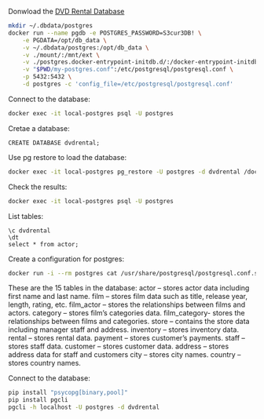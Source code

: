 
Donwload the [DVD Rental Database](https://www.postgresqltutorial.com/postgresql-getting-started/postgresql-sample-database/)

```bash
mkdir ~/.dbdata/postgres
docker run --name pgdb -e POSTGRES_PASSWORD=S3cur3DB! \
    -e PGDATA=/opt/db_data \
    -v ~/.dbdata/postgres:/opt/db_data \
    -v ./mount/:/mnt/ext \
    -v ./postgres.docker-entrypoint-initdb.d/:/docker-entrypoint-initdb.d \
    -v "$PWD/my-postgres.conf":/etc/postgresql/postgresql.conf \
    -p 5432:5432 \
    -d postgres -c 'config_file=/etc/postgresql/postgresql.conf'
```
Connect to the database:
```bash
docker exec -it local-postgres psql -U postgres
```
Cretae a database:
```psql
CREATE DATABASE dvdrental;
```
Use pg restore to load the database:
```bash
docker exec -it local-postgres pg_restore -U postgres -d dvdrental /docker-entrypoint-initdb.d
```
Check the results:
```bash
docker exec -it local-postgres psql -U postgres
```
List tables:
```psql
\c dvdrental
\dt
select * from actor;
```
Create a configuration for postgres:
```bash
docker run -i --rm postgres cat /usr/share/postgresql/postgresql.conf.sample > my-postgres.conf
```

These are the 15 tables in the database:
    actor – stores actor data including first name and last name.
    film – stores film data such as title, release year, length, rating, etc.
    film_actor – stores the relationships between films and actors.
    category – stores film’s categories data.
    film_category- stores the relationships between films and categories.
    store – contains the store data including manager staff and address.
    inventory – stores inventory data.
    rental – stores rental data.
    payment – stores customer’s payments.
    staff – stores staff data.
    customer – stores customer data.
    address – stores address data for staff and customers
    city – stores city names.
    country – stores country names.

Connect to the database:
```bash
pip install "psycopg[binary,pool]"
pip install pgcli
pgcli -h localhost -U postgres -d dvdrental
```

